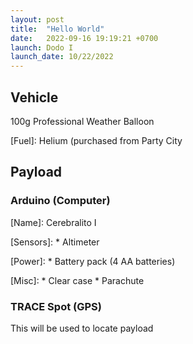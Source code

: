 ```yaml
---
layout: post
title:  "Hello World"
date:   2022-09-16 19:19:21 +0700
launch: Dodo I
launch_date: 10/22/2022
---
```


## Vehicle

100g Professional Weather Balloon

[Fuel]: Helium (purchased from Party City

## Payload

### Arduino (Computer)

[Name]: Cerebralito I

[Software Capabilities]: TBD

[Sensors]:
    * Altimeter

[Power]:
    * Battery pack (4 AA batteries)

[Misc]:
    * Clear case
    * Parachute

### TRACE Spot (GPS)

This will be used to locate payload
